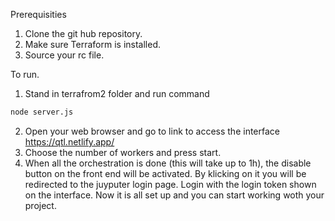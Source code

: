 Prerequisities 
1. Clone the git hub repository.
2. Make sure Terraform is installed.
3. Source your rc file. 

To run. 
1. Stand in terrafrom2 folder and run command  
```bash 
node server.js
```
2. Open your web browser and go to link to access the interface  
https://qtl.netlify.app/ 
3. Choose the number of workers and press start. 
4. When all the orchestration is done (this will take up to 1h), the disable button on the front end will be activated. By klicking on it you will be redirected to the juyputer login page. Login with the login token shown on the interface. Now it is all set up and you can start working woth your project. 

